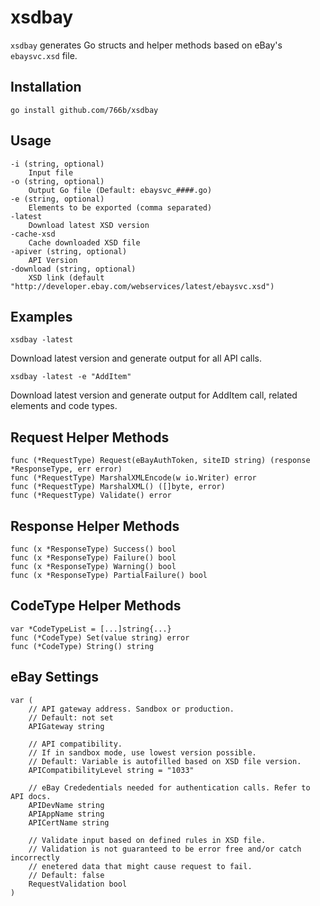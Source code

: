 xsdbay
===
`xsdbay` generates Go structs and helper methods based on eBay's `ebaysvc.xsd` file.

Installation
---

    go install github.com/766b/xsdbay

Usage
---

    -i (string, optional)
        Input file
    -o (string, optional)
        Output Go file (Default: ebaysvc_####.go)
    -e (string, optional)
        Elements to be exported (comma separated)    
    -latest
        Download latest XSD version
    -cache-xsd
        Cache downloaded XSD file
    -apiver (string, optional)
        API Version
    -download (string, optional)
        XSD link (default "http://developer.ebay.com/webservices/latest/ebaysvc.xsd")    

Examples
---

    xsdbay -latest

Download latest version and generate output for all API calls.

    xsdbay -latest -e "AddItem"

Download latest version and generate output for AddItem call, related elements and code types.

Request Helper Methods
---
    func (*RequestType) Request(eBayAuthToken, siteID string) (response *ResponseType, err error)
    func (*RequestType) MarshalXMLEncode(w io.Writer) error
    func (*RequestType) MarshalXML() ([]byte, error)
    func (*RequestType) Validate() error

Response Helper Methods
---
    func (x *ResponseType) Success() bool
    func (x *ResponseType) Failure() bool
    func (x *ResponseType) Warning() bool
    func (x *ResponseType) PartialFailure() bool

CodeType Helper Methods
---
    var *CodeTypeList = [...]string{...}
    func (*CodeType) Set(value string) error
    func (*CodeType) String() string

eBay Settings
---
    var (
        // API gateway address. Sandbox or production.
        // Default: not set
	    APIGateway string

        // API compatibility.
        // If in sandbox mode, use lowest version possible.
        // Default: Variable is autofilled based on XSD file version.
        APICompatibilityLevel string = "1033"

        // eBay Crededentials needed for authentication calls. Refer to API docs.
        APIDevName string
        APIAppName string
        APICertName string

        // Validate input based on defined rules in XSD file.
        // Validation is not guaranteed to be error free and/or catch incorrectly 
        // enetered data that might cause request to fail.
        // Default: false
        RequestValidation bool
    )